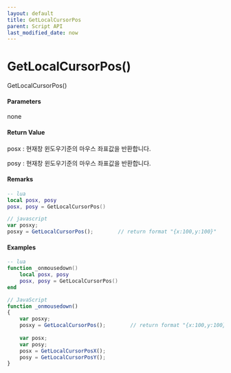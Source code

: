 ```yaml
---
layout: default
title: GetLocalCursorPos
parent: Script API
last_modified_date: now
---
```

# GetLocalCursorPos\(\)

GetLocalCursorPos\(\)

#### Parameters

none

#### Return Value

posx : 현재창 윈도우기준의 마우스 좌표값을 반환합니다.

posy : 현재창 윈도우기준의 마우스 좌표값을 반환합니다.

#### Remarks

```lua
-- lua
local posx, posy
posx, posy = GetLocalCursorPos()
```

```js
// javascript
var posxy;
posxy = GetLocalCursorPos();        // return format "{x:100,y:100}"
```

#### 

#### Examples

```lua
-- lua
function _onmousedown()
    local posx, posy
    posx, posy = GetLocalCursorPos()
end
```

```js
// JavaScript
function _onmousedown()
{    
    var posxy;
    posxy = GetLocalCursorPos();        // return format "{x:100,y:100}"
    
    var posx;
    var posy;
    posx = GetLocalCursorPosX();
    posy = GetLocalCursorPosY();    
}
```



